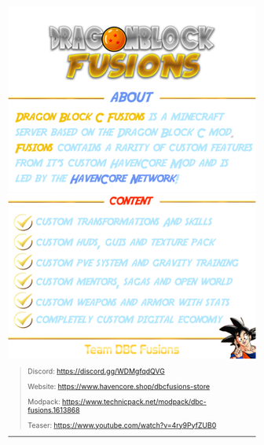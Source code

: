 
![](images/info1.png)  
![](images/info2.png)  

> Discord: https://discord.gg/WDMgfqdQVG
>
> Website: https://www.havencore.shop/dbcfusions-store
>
> Modpack: https://www.technicpack.net/modpack/dbc-fusions.1613868
>
> Teaser: https://www.youtube.com/watch?v=4ry9PyfZUB0

----------------

